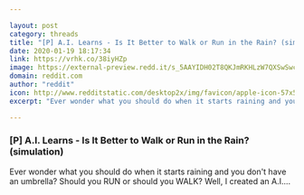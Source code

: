 ```yaml
---

layout: post
category: threads
title: "[P] A.I. Learns - Is It Better to Walk or Run in the Rain? (simulation)"
date: 2020-01-19 18:17:34
link: https://vrhk.co/38iyHZp
image: https://external-preview.redd.it/s_5AAYIDH02T8QKJmRKHLzW7QXSwSwcPEPunbD-n48o.jpg?width=480&height=251.308900524&auto=webp&s=793f5324330ea283857e79b4f72ee10408b1f426
domain: reddit.com
author: "reddit"
icon: http://www.redditstatic.com/desktop2x/img/favicon/apple-icon-57x57.png
excerpt: "Ever wonder what you should do when it starts raining and you don't have an umbrella? Should you RUN or should you WALK? Well, I created an A.I...."

---
```


### [P] A.I. Learns - Is It Better to Walk or Run in the Rain? (simulation)

Ever wonder what you should do when it starts raining and you don't have an umbrella? Should you RUN or should you WALK? Well, I created an A.I....